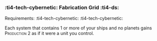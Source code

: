 ### :ti4-tech-cybernetic: **Fabrication Grid** :ti4-ds:

Requirements: :ti4-tech-cybernetic: :ti4-tech-cybernetic:

Each system that contains 1 or more of your ships and no planets gains <span style="font-variant:small-caps;">Production</span> 2 as if it were a unit you control.
